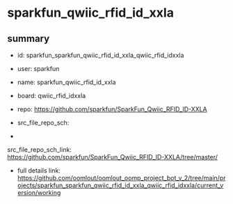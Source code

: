 # sparkfun_qwiic_rfid_id_xxla
 
## summary 
* id: sparkfun_sparkfun_qwiic_rfid_id_xxla_qwiic_rfid_idxxla
* user: sparkfun
* name: sparkfun_qwiic_rfid_id_xxla
* board: qwiic_rfid_idxxla
* repo: https://github.com/sparkfun/SparkFun_Qwiic_RFID_ID-XXLA



* src_file_repo_sch: 
*
 src_file_repo_sch_link: https://github.com/sparkfun/SparkFun_Qwiic_RFID_ID-XXLA/tree/master/
* full details link: https://github.com/oomlout/oomlout_oomp_project_bot_v_2/tree/main/projects/sparkfun_sparkfun_qwiic_rfid_id_xxla_qwiic_rfid_idxxla/current_version/working  






